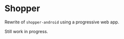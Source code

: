 # Shopper

Rewrite of `shopper-android` using a progressive web app.

Still work in progress.

<!--
## Tasks

- Show Version somewhere
- Enable service worker and pass PWA checks

## Useful Links

- https://redux.js.org/recipes/structuring-reducers/normalizing-state-shape

- https://stackoverflow.com/questions/43329654/android-back-button-on-a-progressive-web-application-closes-de-app

- https://react-swipeable-views.com/
- https://github.com/sandstreamdev/react-swipeable-list

- https://hackernoon.com/animations-in-react-at-60fps-an-introduction-to-react-pose-6db5a1c1e0ae
- https://medium.com/@joomiguelcunha/amazing-react-animation-with-react-pose-3b67d9eb6e07

- https://developers.google.com/web/progressive-web-apps/checklist
- https://developers.google.com/web/fundamentals/design-and-ux/input/forms/
- https://developers.google.com/web/fundamentals/design-and-ux/input/touch/
-->
